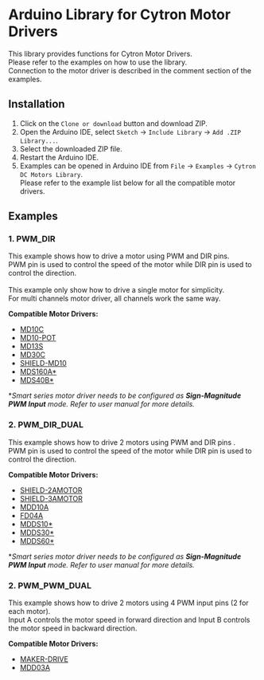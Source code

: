 # Arduino Library for Cytron Motor Drivers
This library provides functions for Cytron Motor Drivers.<br>
Please refer to the examples on how to use the library.<br>
Connection to the motor driver is described in the comment section of the examples.

## Installation
1. Click on the `Clone or download` button and download ZIP.
2. Open the Arduino IDE, select `Sketch` -> `Include Library` -> `Add .ZIP Library...`.
3. Select the downloaded ZIP file.
4. Restart the Arduino IDE.
5. Examples can be opened in Arduino IDE from `File` -> `Examples` -> `Cytron DC Motors Library`.<br>
Please refer to the example list below for all the compatible motor drivers.


## Examples
### 1. PWM_DIR
This example shows how to drive a motor using PWM and DIR pins.<br>
PWM pin is used to control the speed of the motor while DIR pin is used to control the direction.<br>
<br>
This example only show how to drive a single motor for simplicity.<br>
For multi channels motor driver, all channels work the same way.<br>

**Compatible Motor Drivers:**
* [MD10C](https://www.cytron.io/p-md10c)
* [MD10-POT](https://www.cytron.io/p-md10-pot)
* [MD13S](https://www.cytron.io/p-md13s)
* [MD30C](https://www.cytron.io/p-md30c)
* [SHIELD-MD10](https://www.cytron.io/p-shield-md10)
* [MDS160A*](https://www.cytron.io/p-mds160a)
* [MDS40B*](https://www.cytron.io/p-mds40b)

**Smart series motor driver needs to be configured as **Sign-Magnitude PWM Input** mode. Refer to user manual for more details.*



### 2. PWM_DIR_DUAL
This example shows how to drive 2 motors using PWM and DIR pins .<br>
PWM pin is used to control the speed of the motor while DIR pin is used to control the direction.<br>

**Compatible Motor Drivers:**
* [SHIELD-2AMOTOR](https://www.cytron.io/p-shield-2amotor)
* [SHIELD-3AMOTOR](https://www.cytron.io/p-shield-3amotor)
* [MDD10A](https://www.cytron.io/p-mdd10a)
* [FD04A](https://www.cytron.io/p-fd04a)
* [MDDS10*](https://www.cytron.io/p-mdds10)
* [MDDS30*](https://www.cytron.io/p-mdds30)
* [MDDS60*](https://www.cytron.io/p-mdds60)

**Smart series motor driver needs to be configured as **Sign-Magnitude PWM Input** mode. Refer to user manual for more details.*



### 2. PWM_PWM_DUAL
This example shows how to drive 2 motors using 4 PWM input pins (2 for each motor).<br>
Input A controls the motor speed in forward direction and Input B controls the motor speed in backward direction.<br>

**Compatible Motor Drivers:**
* [MAKER-DRIVE](https://www.cytron.io/p-maker-drive)
* [MDD03A](https://www.cytron.io/p-mdd03a)
